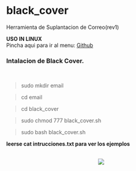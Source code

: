 # black_cover

<p>Herramienta de Suplantacion de Correo(rev1)</p>
<b>USO IN LINUX</b>
<br>
Pincha aqui para ir al menu: <a href="https://github.com/oscarsanchezt">Github</a>
<br>
<h3>Intalacion de Black Cover.</h3>
<br>

>sudo mkdir email

>cd email

>cd black_cover

>sudo chmod 777 black_cover.sh

>sudo bash black_cover.sh



 <b>leerse cat intrucciones.txt para ver los ejemplos</b>
 <br>
 <br>
 <div align='center'>
 <img src="https://i.imgur.com/hu93ECs.png">
 </div>
 
